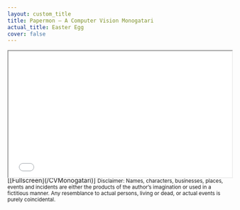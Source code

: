 ```yaml
---
layout: custom_title
title: Papermon – A Computer Vision Monogatari
actual_title: Easter Egg
cover: false
---
```


<div style="width: 100%; height:0; padding-top: 56.25%; position:relative">
<iframe src="/CVMonogatari" style="width: 100%; height: 100%; top:0; left:0; position: absolute"></iframe> 
</div>
[[Fullscreen](/CVMonogatari)]

<small>
Disclaimer: Names, characters, businesses, places, events and incidents are either the products of the author’s imagination or used in a fictitious manner. Any resemblance to actual persons, living or dead, or actual events is purely coincidental.
</small>